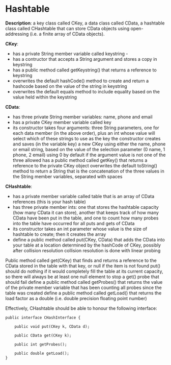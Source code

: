 # Hashtable


**Description**:
a key class called CKey,
a data class called CData,
a hashtable class called CHashtable that can store CData objects using open-addressing (i.e. a finite array of CData objects).

**CKey**:

-  has a private String member variable called keystring  -
-  has a contructor that accepts a String argument and stores a copy in keystring
-  has a public method called getKeystring() that returns a reference to keystring
-  overwrites the default hashCode() method to create and return a hashcode based on the value of the string in keystring
-  overwrites the default equals method to include equality based on the value held within the keystring

**CData**:
-  has three private String member variables: name, phone and email
-  has a private CKey member variable called key
-  its constructor takes four arguments: three String parameters, one for each data member (in the above order), plus an int whose value will select which of these strings to use as the key
the constructor creates and saves (in the variable key) a new CKey using either the name, phone or email string, based on the value of the selection parameter (0 name, 1 phone, 2 email) using 0 by default if the argument value is not one of the three allowed
has a public method called getKey() that returns a reference to the private CKey object
overwrites the default toString() method to return a String that is the concatenation of the three values in the String member variables, separated with spaces

**CHashtable**:
-  has a private member variable called table that is an array of CData references (this is your hash table)
-  has three private member ints: one that stores the hashtable capacity (how many CData it can store), another that keeps track of how many CData have been put in the table, and one to count how many probes into the table have occurred for all puts and gets of CData
-  its constructor takes an int parameter whose value is the size of hashtable to create; then it creates the array
-  define a public method called put(CKey, CData) that adds the CData into your table at a location determined by the hashCode of CKey, possibly after collision resolution
collision resolution is done with linear probing

Public method called get(CKey) that finds and returns a reference to the CData stored in the table with that key, or null if the item is not found
put() should do nothing if it would completely fill the table at its current capacity, so there will always be at least one null element to stop a get() probe that should fail 
define a public method called getProbes() that returns the value of the private member variable that has been counting all probes since the table was created
define a public method called getLoad() that returns the load factor as a double (i.e. double precision floating point number)

Effectively, CHashtable should be able to honour the following interface:
```
public interface CHashInterface {

    public void put(CKey k, CData d);

    public CData get(CKey k);

    public int getProbes();

    public double getLoad();
}   
```

